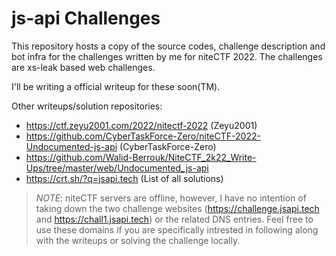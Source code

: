 # js-api Challenges

This repository hosts a copy of the source codes, challenge description and bot infra for the challenges written by me for niteCTF 2022. The challenges are xs-leak based web challenges.

I'll be writing a official writeup for these soon(TM).

Other writeups/solution repositories:
- https://ctf.zeyu2001.com/2022/nitectf-2022 (Zeyu2001)
- https://github.com/CyberTaskForce-Zero/niteCTF-2022-Undocumented-js-api (CyberTaskForce-Zero)
- https://github.com/Walid-Berrouk/NiteCTF_2k22_Write-Ups/tree/master/web/Undocumented_js-api
- https://crt.sh/?q=jsapi.tech (List of all solutions)

> *NOTE*: niteCTF servers are offline, however, I have no intention of taking down the two challenge websites (https://challenge.jsapi.tech and https://chall1.jsapi.tech) or the related DNS entries. Feel free to use these domains if you are specifically intrested in following along with the writeups or solving the challenge locally.
